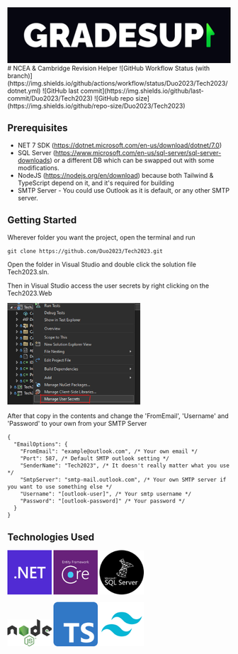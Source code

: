 <img src="./assets/img/banner.png">
# NCEA & Cambridge Revision Helper
![GitHub Workflow Status (with branch)](https://img.shields.io/github/actions/workflow/status/Duo2023/Tech2023/dotnet.yml)
![GitHub last commit](https://img.shields.io/github/last-commit/Duo2023/Tech2023)
![GitHub repo size](https://img.shields.io/github/repo-size/Duo2023/Tech2023)

## Prerequisites
- NET 7 SDK (https://dotnet.microsoft.com/en-us/download/dotnet/7.0)
- SQL Server (https://www.microsoft.com/en-us/sql-server/sql-server-downloads) or a different DB which can be swapped out with some modifications.
- NodeJS (https://nodejs.org/en/download) because both Tailwind & TypeScript depend on it, and it's required for building
- SMTP Server - You could use Outlook as it is default, or any other SMTP server.

## Getting Started
Wherever folder you want the project, open the terminal and run
```
git clone https://github.com/Duo2023/Tech2023.git
```
Open the folder in Visual Studio and double click the solution file Tech2023.sln.

Then in Visual Studio access the user secrets by right clicking on the Tech2023.Web

<img src="./assets/img/getting-started-user-secrets.png" width="300">

After that copy in the contents and change the 'FromEmail', 'Username' and 'Password' to your own from your SMTP Server
```jsonc
{
  "EmailOptions": {
    "FromEmail": "example@outlook.com", /* Your own email */
    "Port": 587, /* Default SMTP outlook setting */
    "SenderName": "Tech2023", /* It doesn't really matter what you use */
    "SmtpServer": "smtp-mail.outlook.com", /* Your own SMTP server if you want to use something else */
    "Username": "[outlook-user]", /* Your smtp username */
    "Password": "[outlook-password]" /* Your password */
  }
}
```

## Technologies Used
<p float="left">
  <img src="./assets/img/dotnet-logo.png" width="100" />
  <img src="./assets/img/ef-core-logo.png" width="100" />
  <img src="./assets/img/sql-server-logo.png" width="100"/>
</p>

<p float="left">
   <img src="./assets/img/node-js-logo.png" width="100"/>
   <img src="./assets/img/typescript-logo.png" width="100"/>
   <img src="./assets/img/tailwind-logo.png" width="100"/>
</p>
